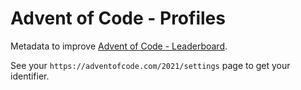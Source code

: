 # Advent of Code - Profiles

Metadata to improve [Advent of Code - Leaderboard](https://github.com/InseeFrLab/AdventOfCodeLeaderboard).

See your `https://adventofcode.com/2021/settings` page to get your identifier.
